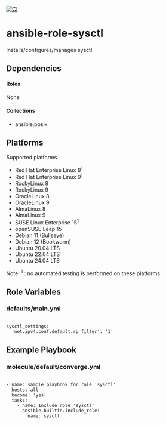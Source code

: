 [![CI](https://github.com/de-it-krachten/ansible-role-sysctl/workflows/CI/badge.svg?event=push)](https://github.com/de-it-krachten/ansible-role-sysctl/actions?query=workflow%3ACI)


# ansible-role-sysctl

Installs/configures/manages sysctl



## Dependencies

#### Roles
None

#### Collections
- ansible.posix

## Platforms

Supported platforms

- Red Hat Enterprise Linux 8<sup>1</sup>
- Red Hat Enterprise Linux 9<sup>1</sup>
- RockyLinux 8
- RockyLinux 9
- OracleLinux 8
- OracleLinux 9
- AlmaLinux 8
- AlmaLinux 9
- SUSE Linux Enterprise 15<sup>1</sup>
- openSUSE Leap 15
- Debian 11 (Bullseye)
- Debian 12 (Bookworm)
- Ubuntu 20.04 LTS
- Ubuntu 22.04 LTS
- Ubuntu 24.04 LTS

Note:
<sup>1</sup> : no automated testing is performed on these platforms

## Role Variables
### defaults/main.yml
<pre><code>
sysctl_settings:
  'net.ipv4.conf.default.rp_filter': '1'
</pre></code>




## Example Playbook
### molecule/default/converge.yml
<pre><code>
- name: sample playbook for role 'sysctl'
  hosts: all
  become: 'yes'
  tasks:
    - name: Include role 'sysctl'
      ansible.builtin.include_role:
        name: sysctl
</pre></code>
